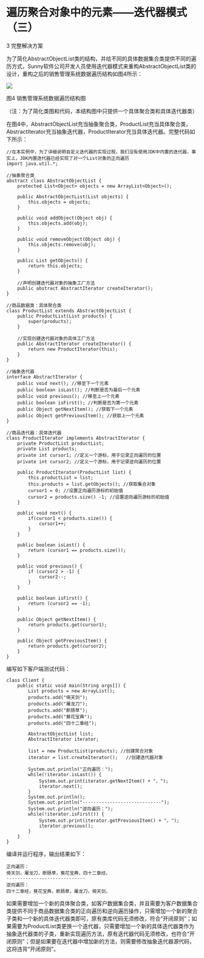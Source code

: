 # 遍历聚合对象中的元素——迭代器模式（三）

3 完整解决方案

为了简化AbstractObjectList类的结构，并给不同的具体数据集合类提供不同的遍历方式，Sunny软件公司开发人员使用迭代器模式来重构AbstractObjectList类的设计，重构之后的销售管理系统数据遍历结构如图4所示：

![](http://img.blog.csdn.net/20130815232323562?watermark/2/text/aHR0cDovL2Jsb2cuY3Nkbi5uZXQvTG92ZUxpb24=/font/5a6L5L2T/fontsize/400/fill/I0JBQkFCMA==/dissolve/70/gravity/SouthEast)

图4 销售管理系统数据遍历结构图

（注：为了简化类图和代码，本结构图中只提供一个具体聚合类和具体迭代器类）

在图4中，AbstractObjectList充当抽象聚合类，ProductList充当具体聚合类，AbstractIterator充当抽象迭代器，ProductIterator充当具体迭代器。完整代码如下所示：


```
//在本实例中，为了详细说明自定义迭代器的实现过程，我们没有使用JDK中内置的迭代器，事实上，JDK内置迭代器已经实现了对一个List对象的正向遍历  
import java.util.*;  
  
//抽象聚合类  
abstract class AbstractObjectList {  
    protected List<Object> objects = new ArrayList<Object>();  
  
    public AbstractObjectList(List objects) {  
        this.objects = objects;  
    }  
      
    public void addObject(Object obj) {  
        this.objects.add(obj);  
    }  
      
    public void removeObject(Object obj) {  
        this.objects.remove(obj);  
    }  
      
    public List getObjects() {  
        return this.objects;  
    }  
      
    //声明创建迭代器对象的抽象工厂方法  
    public abstract AbstractIterator createIterator();  
}  
  
//商品数据类：具体聚合类  
class ProductList extends AbstractObjectList {  
    public ProductList(List products) {  
        super(products);  
    }  
      
    //实现创建迭代器对象的具体工厂方法  
    public AbstractIterator createIterator() {  
        return new ProductIterator(this);  
    }  
}   
  
//抽象迭代器  
interface AbstractIterator {  
    public void next(); //移至下一个元素  
    public boolean isLast(); //判断是否为最后一个元素  
    public void previous(); //移至上一个元素  
    public boolean isFirst(); //判断是否为第一个元素  
    public Object getNextItem(); //获取下一个元素  
    public Object getPreviousItem(); //获取上一个元素  
}  
  
//商品迭代器：具体迭代器  
class ProductIterator implements AbstractIterator {  
    private ProductList productList;  
    private List products;  
    private int cursor1; //定义一个游标，用于记录正向遍历的位置  
    private int cursor2; //定义一个游标，用于记录逆向遍历的位置  
      
    public ProductIterator(ProductList list) {  
        this.productList = list;  
        this.products = list.getObjects(); //获取集合对象  
        cursor1 = 0; //设置正向遍历游标的初始值  
        cursor2 = products.size() -1; //设置逆向遍历游标的初始值  
    }  
      
    public void next() {  
        if(cursor1 < products.size()) {  
            cursor1++;  
        }  
    }  
      
    public boolean isLast() {  
        return (cursor1 == products.size());  
    }  
      
    public void previous() {  
        if (cursor2 > -1) {  
            cursor2--;  
        }  
    }  
      
    public boolean isFirst() {  
        return (cursor2 == -1);  
    }  
      
    public Object getNextItem() {  
        return products.get(cursor1);  
    }   
          
    public Object getPreviousItem() {  
        return products.get(cursor2);  
    }     
}  
```

编写如下客户端测试代码：

```
class Client {  
    public static void main(String args[]) {  
        List products = new ArrayList();  
        products.add("倚天剑");  
        products.add("屠龙刀");  
        products.add("断肠草");  
        products.add("葵花宝典");  
        products.add("四十二章经");  
              
        AbstractObjectList list;  
        AbstractIterator iterator;  
          
        list = new ProductList(products); //创建聚合对象  
        iterator = list.createIterator();   //创建迭代器对象  
          
        System.out.println("正向遍历：");      
        while(!iterator.isLast()) {  
            System.out.print(iterator.getNextItem() + "，");  
            iterator.next();  
        }  
        System.out.println();  
        System.out.println("-----------------------------");  
        System.out.println("逆向遍历：");  
        while(!iterator.isFirst()) {  
            System.out.print(iterator.getPreviousItem() + "，");  
            iterator.previous();  
        }  
    }  
}  
```

编译并运行程序，输出结果如下：

```
正向遍历：
倚天剑，屠龙刀，断肠草，葵花宝典，四十二章经，
-----------------------------
逆向遍历：
四十二章经，葵花宝典，断肠草，屠龙刀，倚天剑，
```

如果需要增加一个新的具体聚合类，如客户数据集合类，并且需要为客户数据集合类提供不同于商品数据集合类的正向遍历和逆向遍历操作，只需增加一个新的聚合子类和一个新的具体迭代器类即可，原有类库代码无须修改，符合“开闭原则”；如果需要为ProductList类更换一个迭代器，只需要增加一个新的具体迭代器类作为抽象迭代器类的子类，重新实现遍历方法，原有迭代器代码无须修改，也符合“开闭原则”；但是如果要在迭代器中增加新的方法，则需要修改抽象迭代器源代码，这将违背“开闭原则”。